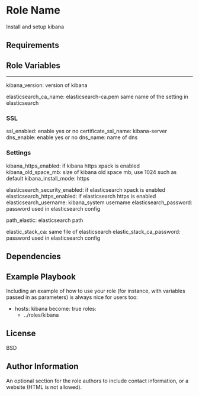 Role Name
=========

Install and setup kibana 

Requirements
------------


Role Variables
--------------

---

kibana_version: version of kibana

elasticsearch_ca_name: elasticsearch-ca.pem same name of the setting in elasticsearch

### SSL 
ssl_enabled: enable yes or no
certificate_ssl_name: kibana-server
dns_enable: enable yes or no
dns_name: name of dns

### Settings
kibana_https_enabled: if kibana https xpack is enabled
kibana_old_space_mb: size of kibana old space mb, use 1024 such as default 
kibana_install_mode: https 

elasticsearch_security_enabled: if elasticsearch xpack is enabled
elasticsearch_https_enabled: if elasticsearch https is enabled
elasticsearch_username: kibana_system username
elasticsearch_password: password used in elasticsearch config

path_elastic: elasticsearch path

elastic_stack_ca: same file of elasticsearch
elastic_stack_ca_password: password used in elasticsearch config

Dependencies
------------

 

Example Playbook
----------------

Including an example of how to use your role (for instance, with variables passed in as parameters) is always nice for users too:

- hosts: kibana
  become: true
  roles: 
    - ../roles/kibana

License
-------

BSD

Author Information
------------------

An optional section for the role authors to include contact information, or a website (HTML is not allowed).
